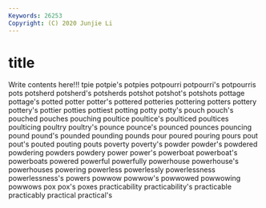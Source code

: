 ```yaml
---
Keywords: 26253
Copyright: (C) 2020 Junjie Li
---
```


# title

Write contents here!!!
tpie 
potpie's 
potpies 
potpourri 
potpourri's 
potpourris 
pots 
potsherd 
potsherd's
potsherds 
potshot 
potshot's 
potshots 
pottage 
pottage's 
potted 
potter 
potter's 
pottered
potteries 
pottering 
potters 
pottery 
pottery's 
pottier 
potties 
pottiest 
potting 
potty
potty's 
pouch 
pouch's 
pouched 
pouches 
pouching 
poultice 
poultice's 
poulticed 
poultices
poulticing 
poultry 
poultry's 
pounce 
pounce's 
pounced 
pounces 
pouncing 
pound 
pound's
pounded 
pounding 
pounds 
pour 
poured 
pouring 
pours 
pout 
pout's 
pouted
pouting 
pouts 
poverty 
poverty's 
powder 
powder's 
powdered 
powdering 
powders 
powdery
power 
power's 
powerboat 
powerboat's 
powerboats 
powered 
powerful 
powerfully 
powerhouse 
powerhouse's
powerhouses 
powering 
powerless 
powerlessly 
powerlessness 
powerlessness's 
powers 
powwow 
powwow's 
powwowed
powwowing 
powwows 
pox 
pox's 
poxes 
practicability 
practicability's 
practicable 
practicably 
practical
practical's 
